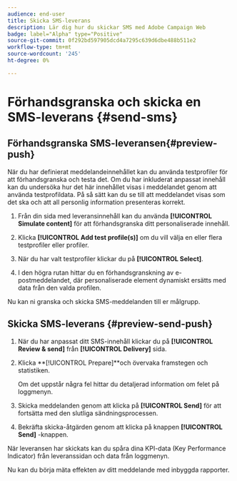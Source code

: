 ```yaml
---
audience: end-user
title: Skicka SMS-leverans
description: Lär dig hur du skickar SMS med Adobe Campaign Web
badge: label="Alpha" type="Positive"
source-git-commit: 0f292bd597905dcd4a7295c639d6dbe488b511e2
workflow-type: tm+mt
source-wordcount: '245'
ht-degree: 0%

---
```


# Förhandsgranska och skicka en SMS-leverans {#send-sms}

## Förhandsgranska SMS-leveransen{#preview-push}

När du har definierat meddelandeinnehållet kan du använda testprofiler för att förhandsgranska och testa det. Om du har inkluderat anpassat innehåll kan du undersöka hur det här innehållet visas i meddelandet genom att använda testprofildata. På så sätt kan du se till att meddelandet visas som det ska och att all personlig information presenteras korrekt.

1. Från din sida med leveransinnehåll kan du använda **[!UICONTROL Simulate content]** för att förhandsgranska ditt personaliserade innehåll.

1. Klicka **[!UICONTROL Add test profile(s)]** om du vill välja en eller flera testprofiler eller profiler.

1. När du har valt testprofiler klickar du på **[!UICONTROL Select]**.

1. I den högra rutan hittar du en förhandsgranskning av e-postmeddelandet, där personaliserade element dynamiskt ersätts med data från den valda profilen.

Nu kan ni granska och skicka SMS-meddelanden till er målgrupp.

## Skicka SMS-leverans {#preview-send-push}

1. När du har anpassat ditt SMS-innehåll klickar du på **[!UICONTROL Review & send]** från **[!UICONTROL Delivery]** sida.

1. Klicka **[!UICONTROL Prepare]**och övervaka framstegen och statistiken.

   Om det uppstår några fel hittar du detaljerad information om felet på loggmenyn.

1. Skicka meddelanden genom att klicka på **[!UICONTROL Send]** för att fortsätta med den slutliga sändningsprocessen.

1. Bekräfta skicka-åtgärden genom att klicka på knappen **[!UICONTROL Send]** -knappen.

När leveransen har skickats kan du spåra dina KPI-data (Key Performance Indicator) från leveranssidan och data från loggmenyn.

Nu kan du börja mäta effekten av ditt meddelande med inbyggda rapporter.




